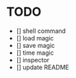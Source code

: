 # TODO
- [] shell command
- [] load magic
- [] save magic
- [] time magic
- [] inspector
- [] update README

